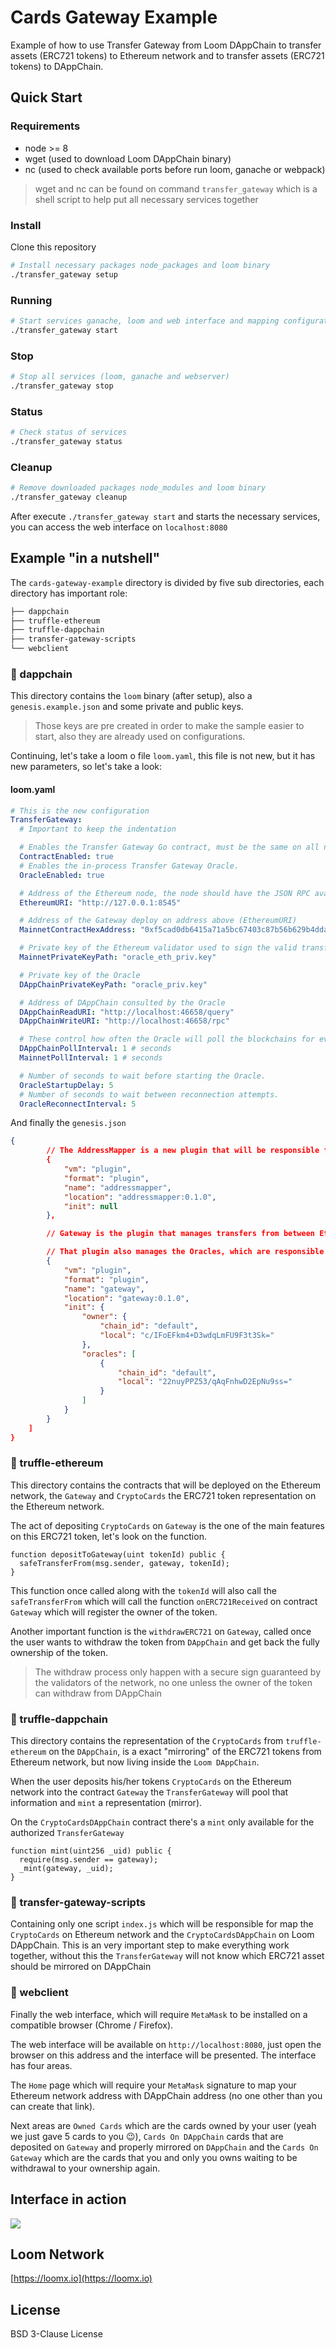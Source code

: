 # Cards Gateway Example

Example of how to use Transfer Gateway from Loom DAppChain to transfer assets (ERC721 tokens) to
Ethereum network and to transfer assets (ERC721 tokens) to DAppChain.

## Quick Start

### Requirements

* node >= 8
* wget (used to download Loom DAppChain binary)
* nc (used to check available ports before run loom, ganache or webpack)

> wget and nc can be found on command `transfer_gateway` which is a shell script
> to help put all necessary services together

### Install

Clone this repository

```bash
# Install necessary packages node_packages and loom binary
./transfer_gateway setup
```

### Running

```bash
# Start services ganache, loom and web interface and mapping configuration
./transfer_gateway start
```

### Stop

```bash
# Stop all services (loom, ganache and webserver)
./transfer_gateway stop
```

### Status

```bash
# Check status of services
./transfer_gateway status
```

### Cleanup

```bash
# Remove downloaded packages node_modules and loom binary
./transfer_gateway cleanup
```

After execute `./transfer_gateway start` and starts the necessary services, you can access the web interface on `localhost:8080`

## Example "in a nutshell"

The `cards-gateway-example` directory is divided by five sub directories, each directory has important role:

```bash
├── dappchain
├── truffle-ethereum
├── truffle-dappchain
├── transfer-gateway-scripts
└── webclient
```

### 📁 dappchain

This directory contains the `loom` binary (after setup), also a `genesis.example.json` and some private and public keys.

> Those keys are pre created in order to make the sample easier to start, also they are already used on configurations.

Continuing, let's take a loom o file `loom.yaml`, this file is not new, but it has new parameters, so let's take a look:

#### loom.yaml

```yaml
# This is the new configuration
TransferGateway:
  # Important to keep the indentation

  # Enables the Transfer Gateway Go contract, must be the same on all nodes.
  ContractEnabled: true
  # Enables the in-process Transfer Gateway Oracle.
  OracleEnabled: true

  # Address of the Ethereum node, the node should have the JSON RPC available and running
  EthereumURI: "http://127.0.0.1:8545"

  # Address of the Gateway deploy on address above (EthereumURI)
  MainnetContractHexAddress: "0xf5cad0db6415a71a5bc67403c87b56b629b4ddaa"

  # Private key of the Ethereum validator used to sign the valid transfers between Ethereum and DAppChain
  MainnetPrivateKeyPath: "oracle_eth_priv.key"

  # Private key of the Oracle
  DAppChainPrivateKeyPath: "oracle_priv.key"

  # Address of DAppChain consulted by the Oracle
  DAppChainReadURI: "http://localhost:46658/query"
  DAppChainWriteURI: "http://localhost:46658/rpc"

  # These control how often the Oracle will poll the blockchains for events.
  DAppChainPollInterval: 1 # seconds
  MainnetPollInterval: 1 # seconds

  # Number of seconds to wait before starting the Oracle.
  OracleStartupDelay: 5
  # Number of seconds to wait between reconnection attempts.
  OracleReconnectInterval: 5
```

And finally the `genesis.json`

```json
{
        // The AddressMapper is a new plugin that will be responsible for "map" addresses from Ethereum and DAppChain
        {
            "vm": "plugin",
            "format": "plugin",
            "name": "addressmapper",
            "location": "addressmapper:0.1.0",
            "init": null
        },

        // Gateway is the plugin that manages transfers from between Ethereum and DAppChain, all transfer are secure and signed

        // That plugin also manages the Oracles, which are responsible for pool information from Ethereum network and sign withdraws from DAppChain to Ethereum network
        {
            "vm": "plugin",
            "format": "plugin",
            "name": "gateway",
            "location": "gateway:0.1.0",
            "init": {
                "owner": {
                    "chain_id": "default",
                    "local": "c/IFoEFkm4+D3wdqLmFU9F3t3Sk="
                },
                "oracles": [
                    {
                        "chain_id": "default",
                        "local": "22nuyPPZ53/qAqFnhwD2EpNu9ss="
                    }
                ]
            }
        }
    ]
}
```

### 📁 truffle-ethereum

This directory contains the contracts that will be deployed on the Ethereum network, the `Gateway` and `CryptoCards` the ERC721 token representation on the Ethereum network.

The act of depositing `CryptoCards` on `Gateway` is the one of the main features on this ERC721 token, let's look on the function.

```sol
function depositToGateway(uint tokenId) public {
  safeTransferFrom(msg.sender, gateway, tokenId);
}
```

This function once called along with the `tokenId` will also call the `safeTransferFrom` which will call the function `onERC721Received` on contract `Gateway` which will register the owner of the token.

Another important function is the `withdrawERC721` on `Gateway`, called once the user wants to withdraw the token from `DAppChain` and get back the fully ownership of the token.

> The withdraw process only happen with a secure sign guaranteed by the validators of the network, no one unless the owner of the token can withdraw from DAppChain

### 📁 truffle-dappchain

This directory contains the representation of the `CryptoCards` from `truffle-ethereum` on the `DAppChain`, is a exact "mirroring" of the ERC721 tokens from Ethereum network, but now living inside the `Loom DAppChain`.

When the user deposits his/her tokens `CryptoCards` on the Ethereum network into the contract `Gateway` the `TransferGateway` will pool that information and `mint` a representation (mirror).

On the `CryptoCardsDAppChain` contract there's a `mint` only available for the authorized `TransferGateway`

```sol
function mint(uint256 _uid) public {
  require(msg.sender == gateway);
  _mint(gateway, _uid);
}
```

### 📁 transfer-gateway-scripts

Containing only one script `index.js` which will be responsible for map the `CryptoCards` on Ethereum network and the `CryptoCardsDAppChain` on Loom DAppChain. This is an very important step to make everything work together, without this the `TransferGateway` will not know which ERC721 asset should be mirrored on DAppChain

### 📁 webclient

Finally the web interface, which will require `MetaMask` to be installed on a compatible browser (Chrome / Firefox).

The web interface will be available on `http://localhost:8080`, just open the browser on this address and the interface will be presented. The interface has four areas.

The `Home` page which will require your `MetaMask` signature to map your Ethereum network address with DAppChain address (no one other than you can create that link).

Next areas are `Owned Cards` which are the cards owned by your user (yeah we just gave 5 cards to you 😉), `Cards On DAppChain` cards that are deposited on `Gateway` and properly mirrored on `DAppChain` and the `Cards On Gateway` which are the cards that you and only you owns waiting to be withdrawal to your ownership again.

## Interface in action

![](https://uca820e89317643b59c089b38edf.previews.dropboxusercontent.com/p/orig/AAJbH2akqlgXm9Fr_RjPfp9i2rsjlPEQm5JYEtLPmqeJnlg56K1vk3g7U01Cd0IX_TJRcO86NKB5zp3McDHFaAeiN0EchOj4CN3u-1HNlgO6PoqxzoQuUtYzrazngdVqRuOGYJcQifMm4XOfeKIvVOvRCGxgfEu32MSy6Nh155GT7Xtyh7hEKqSfccaUbI9MyAoiCtAMaruGq8t8bopmVbL6/p.gif?size=2048x1536&size_mode=3)

Loom Network
----
[https://loomx.io](https://loomx.io)


License
----

BSD 3-Clause License
